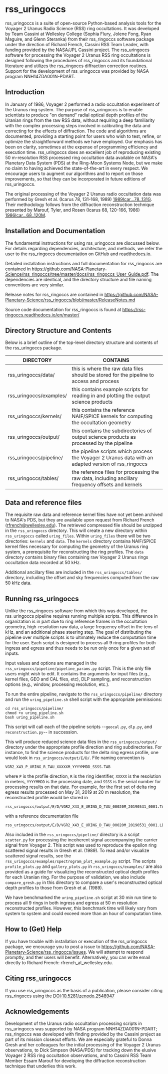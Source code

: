 # rss_uringoccs
rss_uringoccs is a suite of open-source Python-based analysis tools for the Voyager 2 Uranus Radio Science (RSS) ring occultations. It was developed by Team Cassini at Wellesley College (Sophia Flury, Jolene Fong, Ryan Maguire, and Glenn Steranka) from their rss_ringoccs software package under the direction of Richard French, Cassini RSS Team Leader, with funding provided by the NASA/JPL Cassini project. The  rss_uringoccs software for processing the Voyager 2 Uranus RSS ring occultations is designed following the procedures of rss_ringoccs and its foundational literature and utilizes the rss_ringoccs diffraction correction routines. Support for the development of rss_uringoccs was provided by NASA program NNH14ZDA001N-PDART.

## Introduction
In January of 1986, Voyager 2 performed a radio occultation experiment of the Uranus ring system. The purpose of rss_uringoccs is to enable scientists to produce "on demand" radial optical depth profiles of the Uranian rings from the raw RSS data, without requiring a deep familiarity with the complex processing steps involved in calibrating the data and correcting for the effects of diffraction. The code and algorithms are documented, providing a starting point for users who wish to test, refine, or optimize the straightforward methods we have employed. Our emphasis has been on clarity, sometimes at the expense of programming efficiency and execution time. rss_uringoccs does an excellent job of reproducing existing 50 m-resolution RSS processed ring occultation data available on NASA's Planetary Data System (PDS) at the Ring-Moon Systems Node, but we make no claim to having achieved the state-of-the-art in every respect. We encourage users to augment our algorithms and to report on those improvements, so that they can be  incorporated in future editions of rss_uringoccs.

The original processing of the Voyager 2 Uranus radio occultation data was performed by Gresh et al. (Icarus 78, 131-168, 1989) [1989Icar...78..131G](https://www.sciencedirect.com/science/article/abs/pii/0019103589900742?via%3Dihub). Their methodology follows from the diffraction reconstruction technique presented by Marouf, Tyler, and Rosen (Icarus 68, 120-166, 1986) [1986Icar...68..120M](https://www.sciencedirect.com/science/article/abs/pii/0019103586900783?via%3Dihub).

## Installation and Documentation
The fundamental instructions for using rss_uringoccs are discussed below. For details regarding dependencies, architecture, and methods, we refer the user to the rss_ringoccs documentation on GitHub and readthedocs.io.

Detailed installation instructions and full documentation for rss_ringoccs are contained in https://github.com/NASA-Planetary-Science/rss_ringoccs/tree/master/docs/rss_ringoccs_User_Guide.pdf.
The dependencies are identical, and the directory structure and file naming conventions are very similar.

Release notes for rss_ringoccs are contained in https://github.com/NASA-Planetary-Science/rss_ringoccs/blob/master/ReleaseNotes.md

Source code documentation for rss_ringoccs is found at https://rss-ringoccs.readthedocs.io/en/master/

## Directory Structure and Contents
Below is a brief outline of the top-level directory structure and contents of the rss_uringoccs package.

|DIRECTORY								| CONTAINS																																															|
|-------------------------|-------------------------------------------------------------------------------------------------------|
|rss_uringoccs/data/			| this is where the raw data files should be stored	for the pipeline to access and process							|
|rss_uringoccs/examples/	| this contains example scripts for reading in and plotting the output science products									|
|rss_uringoccs/kernels/		| this contains the reference NAIF/SPICE kernels for computing the occultation geometry									|
|rss_uringoccs/output/		| this contains the subdirectories of output science products as processed by the pipeline							|
|rss_uringoccs/pipeline/	| the pipeline scripts which process the Voyager 2 Uranus data with an adapted version of rss_ringoccs	|
|rss_uringoccs/tables/		| the reference files for processing the raw data, including ancillary frequency offsets and kernels		|

## Data and reference files
The requisite raw data and reference kernel files have not yet been archived to NASA's PDS, but they are available upon request from Richard French (rfrench@wellesley.edu). The retrieved compressed file should be unzipped in the `rss_uringoccs` directory. This will create a new directory within `rss_uringoccs` called `uring_files`. Within `uring_files` there will be two directories: `kernels` and `data`. The `kernels` directory containa NAIF/SPICE kernel files necessary for computing the geometry of the Uranus ring system, a prerequisite for reconstructing the ring profiles. The `data` directory contains binary files containing raw Voyager 2 Uranus rings occultation data recorded at 50 kHz.

Additional ancillary files are included in the `rss_uringoccs/tables/` directory, including the offset and sky frequencies computed from the raw 50 kHz data.

## Running rss_uringoccs
Unlike the rss_ringoccs software from which this was developed, the rss_uringoccs pipeline requires running multiple scripts. This difference in organization is in part due to ring reference frames in the occultation geometry, high-resolution raw data, a large frequency offset in the tens of kHz, and an additional phase steering step. The goal of distributing the pipeline over multiple scripts is to ultimately reduce the computation time for the user. Each script is designed to process all 9 ring profiles for both ingress and egress and thus needs to be run only once for a given set of inputs.

Input values and options are managed in the `rss_uringoccs/pipeline/pipeline_params.py` script. This is the only file users might wish  to edit. It contains the arguments for input files (e.g., kernel files, GEO and CAL files, etc), DLP sampling, and reconstruction options (e.g., window, processing resolution, etc.).

To run the entire pipeline, navigate to the `rss_uringoccs/pipeline/` directory and run the `uring_pipeline.sh` shell script with the appropriate permissions:
```
cd rss_uringoccs/pipeline/
chmod +x uring_pipeline.sh
bash uring_pipeline.sh
```
This script will call each of the pipeline scripts --`geocal.py`, `dlp.py`, and `reconstruction.py`-- in succession.

This will produce reduced science data files in the `rss_uringoccs/output/` directory under the appropriate profile direction and ring subdirectories. For instance, to find the science products for the delta ring egress profile, one would look in `rss_uringoccs/output/E/D/`. File naming convention is
```
VGR2_X43_P_URING_R_TAU_XXXXXM_YYYYMMDD_SSSS.TAB
```
where `P` is the profile direction, `R` is the ring identifier, `XXXXX` is the resolution in meters, `YYYYMMDD` is the processing date, and `SSSS` is the serial number for processing results on that date. For example, for the first set of delta ring egress results processed on May 31, 2019 at 20 m resolution, the reconstructed profile would be stored in
```
rss_uringoccs/output/E/D/VGR2_X43_E_URING_D_TAU_00020M_20190531_0001.TAB
```
with a reference documentation file
```
rss_uringoccs/output/E/D/VGR2_X43_E_URING_D_TAU_00020M_20190531_0001.LBL
```

Also included in the `rss_uringoccs/pipeline/` directory is a script `scatter.py` for processing the incoherent signal accompanying the carrier signal from Voyager 2. This script was used to reproduce the epsilon ring scattered signal results in Gresh et al. (1989). To read and/or visualize scattered signal results, see the `rss_uringoccs/examples/spectrogram_plot_example.py` script. The scripts `profile_plots.py` and `gallery_plots.py` in `rss_uringoccs/examples/` are also provided as a guide for visualizing the reconstructed optical depth profiles for each Uranian ring. For the purpose of validation, we also include `compare_gresh.py` in this directory to compare a user's reconstructed optical depth profiles to those from Gresh et al. (1989).

We have benchmarked the `uring_pipeline.sh` script at 30 min run time to process all 9 rings in both ingress and egress at 50 m resolution reconstructed profiles. However, this benchmark time will likely vary from system to system and could exceed more than an hour of computation time.

## How to (Get) Help
If you have trouble with installation or execution of the rss_uringoccs package, we encourage you to post a issue to https://github.com/NASA-Planetary-Science/rss_ringoccs/issues. We will attempt to respond promptly, and ther users will benefit. Alternatively, you can write email directly to Richard French: rfrench_at_wellesley.edu.
## Citing rss_uringoccs
If you use rss_uringoccs as the basis of a publication, please consider
citing rss_ringoccs using the [DOI:10.5281/zenodo.2548947](https://doi.org/10.5281/zenodo.2557755)

## Acknowledgements
Development of the Uranus radio occultation processing scripts in rss_uringoccs was supported by NASA program NNH14ZDA001N-PDART; rss_ringoccs was developed with finding provided by the Cassini project as part of its mission closeout efforts. We are especially grateful to Donna Gresh and her colleagues for the initial processing of the Voyager 2 Uranus observations, to Dick Simpson (NASA/PDS) for tracking down the elusive Voyager 2 RSS ring occultation observations, and to Cassini RSS Team Member Essam Marouf for developing the diffraction reconstruction technique that underlies this work.
